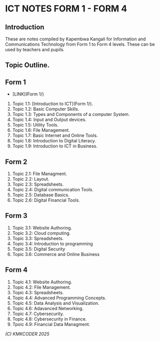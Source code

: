 # ICT NOTES FORM 1 - FORM 4
## Introduction
These are notes compiled by Kapembwa Kangali for Information and Communications Technology from Form 1 to Form 4 levels. These can be used by teachers and pupils.

## Topic Outline.
## Form 1
* [LINK](Form 1/)
1. Topic 1.1: [Introduction to ICT](Form 1/).
2. Topic 1.2: Basic Computer Skills.
3. Topic 1.3: Types and Components of a computer System.
4. Topic 1.4: Input and Output devices.
5. Topic 1.5: Utility Tools.
6. Topic 1.6: File Management.
7. Topic 1.7: Basic Internet and Online Tools.
8. Topic 1.8: Introduction to Digital Literacy.
9. Topic 1.9: Introduction to ICT in Business.
## Form 2
1. Topic 2.1: File Managment.
2. Topic 2.2: Layout.
3. Topic 2.3: Spreadsheets.
4. Topic 2.4: Digital communication Tools.
5. Topic 2.5: Database Basics.
6. Topic 2.6: Digital Financial Tools.
## Form 3
1. Topic 3.1: Website Authoring.
2. Topic 3.2: Cloud computing.
3. Topic 3.3: Spreadsheets.
4. Topic 3.4: Introduction to programming
5. Topic 3.5: Digital Security
6. Topic 3.6: Commerce and Online Business
## Form 4
1. Topic 4.1: Website Authoring.
2. Topic 4.2: File Management.
3. Topic 4.3: Spreadsheets.
4. Topic 4.4: Advanced Programming Concepts.
5. Topic 4.5: Data Analysis and Visualization.
6. Topic 4.6: Adavanced Networking.
7. Topic 4.7: Cybersecurity.
8. Topic 4.8: Cybersecurity in Finance.
9. Tpoic 4.9: Financial Data Managment.
    
_(C) KMKCODER 2025_

